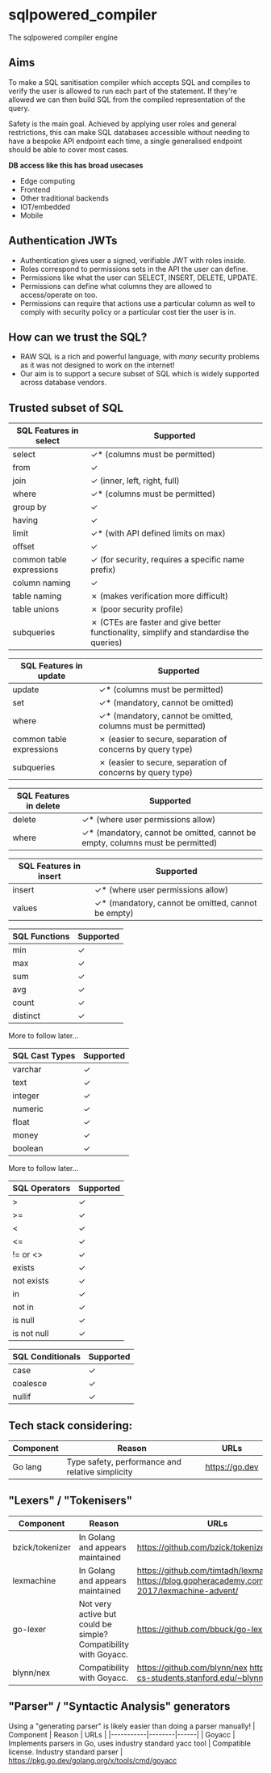 # sqlpowered_compiler
The sqlpowered compiler engine

## Aims
To make a SQL sanitisation compiler which accepts SQL and compiles to verify the user is allowed to run each part of the statement. If they're allowed we can then build SQL from the compiled representation of the query. 

Safety is the main goal. Achieved by applying user roles and general restrictions, this can make SQL databases accessible without needing to have a bespoke API endpoint each time, a single generalised endpoint should be able to cover most cases. 

**DB access like this has broad usecases**
- Edge computing
- Frontend
- Other traditional backends
- IOT/embedded
- Mobile

## Authentication JWTs

- Authentication gives user a signed, verifiable JWT with roles inside.
- Roles correspond to permissions sets in the API the user can define.
- Permissions like what the user can SELECT, INSERT, DELETE, UPDATE.
- Permissions can define what columns they are allowed to access/operate on too.
- Permissions can require that actions use a particular column as well to comply with security policy or a particular cost tier the user is in.

## How can we trust the SQL?

- RAW SQL is a rich and powerful language, with *many* security problems as it was not designed to work on the internet!
- Our aim is to support a secure subset of SQL which is widely supported across database vendors.

## Trusted subset of SQL

| SQL Features in select    | Supported                   |
|---------------------------|-----------------------------|
| select                    | ✓* (columns must be permitted)|
| from                      | ✓ |
| join                      | ✓ (inner, left, right, full) |
| where                     | ✓* (columns must be permitted) |
| group by                  | ✓ |
| having                    | ✓ |
| limit                     | ✓* (with API defined limits on max) |
| offset                    | ✓ |
| common table expressions  | ✓ (for security, requires a specific name prefix) |
| column naming             | ✓ |
| table naming              | ✗ (makes verification more difficult) |
| table unions              | ✗ (poor security profile) |
| subqueries                | ✗ (CTEs are faster and give better functionality, simplify and standardise the queries) |

| SQL Features in update    | Supported                   |
|---------------------------|-----------------------------|
| update                    | ✓* (columns must be permitted) |
| set                       | ✓* (mandatory, cannot be omitted) |
| where                     | ✓* (mandatory, cannot be omitted, columns must be permitted) |
| common table expressions  | ✗ (easier to secure, separation of concerns by query type) |
| subqueries                | ✗ (easier to secure, separation of concerns by query type) |

| SQL Features in delete    | Supported                   |
|---------------------------|-----------------------------|
| delete                    | ✓* (where user permissions allow) |
| where                     | ✓* (mandatory, cannot be omitted, cannot be empty, columns must be permitted) |

| SQL Features in insert    | Supported                   |
|---------------------------|-----------------------------|
| insert                    | ✓* (where user permissions allow) |
| values                    | ✓* (mandatory, cannot be omitted, cannot be empty) |



| SQL Functions             | Supported                   |
|---------------------------|-----------------------------|
| min                       | ✓ |
| max                       | ✓ |
| sum                       | ✓ |
| avg                       | ✓ |
| count                     | ✓ |
| distinct                  | ✓ |
More to follow later...

| SQL Cast Types            | Supported                   |
|---------------------------|-----------------------------|
| varchar                   | ✓ |
| text                      | ✓ |
| integer                   | ✓ |
| numeric                   | ✓ |
| float                     | ✓ |
| money                     | ✓ |
| boolean                   | ✓ |
More to follow later...


| SQL Operators             | Supported                   |
|---------------------------|-----------------------------|
| >                         | ✓ |
| >=                        | ✓ |
| <                         | ✓ |
| <=                        | ✓ |
| != or <>                  | ✓ |
| exists                    | ✓ |
| not exists                | ✓ |
| in                        | ✓ |
| not in                    | ✓ |
| is null                   | ✓ |
| is not null               | ✓ |

| SQL Conditionals          | Supported                   |
|---------------------------|-----------------------------|
| case                      | ✓ |
| coalesce                  | ✓ |
| nullif                    | ✓ |


## Tech stack considering:
| Component | Reason | URLs |
|-----------|--------|------|
| Go lang   | Type safety, performance and relative simplicity | https://go.dev |



## "Lexers" / "Tokenisers"
| Component | Reason | URLs |
|-----------|--------|------|
| bzick/tokenizer | In Golang and appears maintained | https://github.com/bzick/tokenizer |
| lexmachine | In Golang and appears maintained | https://github.com/timtadh/lexmachine https://blog.gopheracademy.com/advent-2017/lexmachine-advent/ |
| go-lexer | Not very active but could be simple? Compatibility with Goyacc.| https://github.com/bbuck/go-lexer |
| blynn/nex | Compatibility with Goyacc. | https://github.com/blynn/nex http://www-cs-students.stanford.edu/~blynn//nex/ |


 

## "Parser" / "Syntactic Analysis" generators 
Using a "generating parser" is likely easier than doing a parser manually!
| Component | Reason | URLs |
|-----------|--------|------|
| Goyacc    | Implements parsers in Go, uses industry standard yacc tool     |  Compatible license. Industry standard parser | https://pkg.go.dev/golang.org/x/tools/cmd/goyacc

